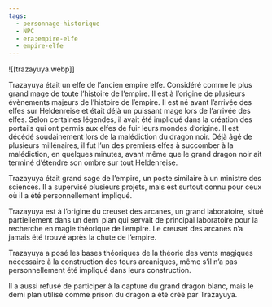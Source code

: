 ```yaml
---
tags:
  - personnage-historique
  - NPC
  - era:empire-elfe
  - empire-elfe
---
```

![[trazayuya.webp]]


Trazayuya était un elfe de l’ancien empire elfe. Considéré comme le plus grand mage de toute l’histoire de l’empire. Il est à l’origine de plusieurs évènements majeurs de l’histoire de l’empire. Il est né avant l’arrivée des elfes sur Heldenreise et était déjà un puissant mage lors de l’arrivée des elfes. Selon certaines légendes, il avait été impliqué dans la création des portails qui ont permis aux elfes de fuir leurs mondes d’origine. Il est décédé soudainement lors de la malédiction du dragon noir. Déjà âgé de plusieurs millénaires, il fut l’un des premiers elfes à succomber à la malédiction, en quelques minutes, avant même que le grand dragon noir ait terminé d’étendre son ombre sur tout Heldenreise.

Trazayuya était grand sage de l’empire, un poste similaire à un ministre des sciences. Il a supervisé plusieurs projets, mais est surtout connu pour ceux où il a été personnellement impliqué.

Trazayuya est à l’origine du creuset des arcanes, un grand laboratoire, situé partiellement dans un demi plan qui servait de principal laboratoire pour la recherche en magie théorique de l’empire. Le creuset des arcanes n’a jamais été trouvé après la chute de l’empire.

Trazayuya a posé les bases théoriques de la théorie des vents magiques nécessaire à la construction des tours arcaniques, même s’il n’a pas personnellement été impliqué dans leurs construction.

Il a aussi refusé de participer à la capture du grand dragon blanc, mais le demi plan utilisé comme prison du dragon a été créé par Trazayuya.